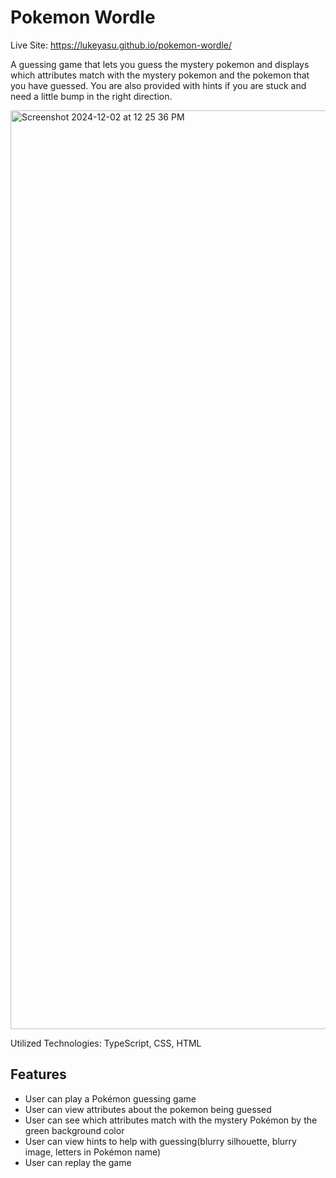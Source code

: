 # Pokemon Wordle

Live Site: https://lukeyasu.github.io/pokemon-wordle/

A guessing game that lets you guess the mystery pokemon and displays which attributes match with the mystery pokemon and the pokemon that you have guessed. You are also provided with hints if you are stuck and need a little bump in the right direction.

<img width="1470" alt="Screenshot 2024-12-02 at 12 25 36 PM" src="https://github.com/user-attachments/assets/1d950939-b679-4a79-8be2-d00b7697a56f">

Utilized Technologies: TypeScript, CSS, HTML

## Features
- User can play a Pokémon guessing game
- User can view attributes about the pokemon being guessed
- User can see which attributes match with the mystery Pokémon by the green background color
- User can view hints to help with guessing(blurry silhouette, blurry image, letters in Pokémon name)
- User can replay the game
